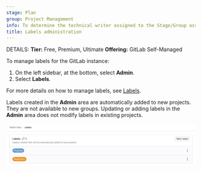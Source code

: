 ```yaml
---
stage: Plan
group: Project Management
info: To determine the technical writer assigned to the Stage/Group associated with this page, see https://handbook.gitlab.com/handbook/product/ux/technical-writing/#assignments
title: Labels administration
---
```


DETAILS:
**Tier:** Free, Premium, Ultimate
**Offering:** GitLab Self-Managed

To manage labels for the GitLab instance:

1. On the left sidebar, at the bottom, select **Admin**.
1. Select **Labels**.

For more details on how to manage labels, see [Labels](../user/project/labels.md).

Labels created in the **Admin** area are automatically added to new projects.
They are not available to new groups.
Updating or adding labels in the **Admin** area does not modify labels in existing projects.

![Admin Area with default label set, proposal and regression.](img/admin_labels_v17_0.png)

<!-- ## Troubleshooting

Include any troubleshooting steps that you can foresee. If you know beforehand what issues
one might have when setting this up, or when something is changed, or on upgrading, it's
important to describe those, too. Think of things that may go wrong and include them here.
This is important to minimize requests for support, and to avoid doc comments with
questions that you know someone might ask.

Each scenario can be a third-level heading, for example `### Getting error message X`.
If you have none to add when creating a doc, leave this section in place
but commented out to help encourage others to add to it in the future. -->
